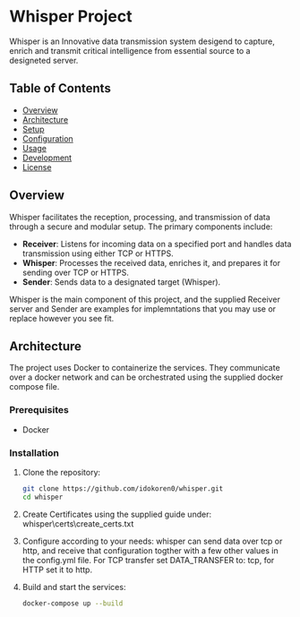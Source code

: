 # Whisper Project

Whisper is an Innovative data transmission system desigend to capture, enrich and transmit critical intelligence from essential source to a designeted server.

## Table of Contents
- [Overview](#overview)
- [Architecture](#architecture)
- [Setup](#setup)
- [Configuration](#configuration)
- [Usage](#usage)
- [Development](#development)
- [License](#license)

## Overview

Whisper facilitates the reception, processing, and transmission of data through a secure and modular setup. The primary components include:

- **Receiver**: Listens for incoming data on a specified port and handles data transmission using either TCP or HTTPS.
- **Whisper**: Processes the received data, enriches it, and prepares it for sending over TCP or HTTPS.
- **Sender**: Sends data to a designated target (Whisper).

Whisper is the main component of this project, and the supplied Receiver server and Sender are examples for implemntations that you may use or replace however you see fit.

## Architecture

The project uses Docker to containerize the services. 
They communicate over a docker network and can be orchestrated
using the supplied docker compose file.


### Prerequisites

- Docker

### Installation

1. Clone the repository:
    ```sh
    git clone https://github.com/idokoren0/whisper.git
    cd whisper
    ```

2. Create Certificates using the supplied guide under:
    whisper\certs\create_certs.txt

3. Configure according to your needs:
    whisper can send data over tcp or http, and receive that configuration
    togther with a few other values in the config.yml file. For TCP transfer set DATA_TRANSFER to: tcp, for HTTP set it to http.

4. Build and start the services:
    ```sh
    docker-compose up --build
    ```
    
